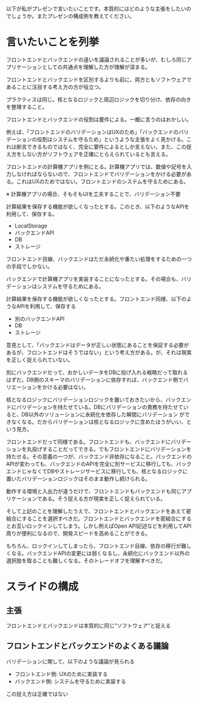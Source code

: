 以下が私がプレゼンで言いたいことです。本質的にはどのような主張をしたいのでしょうか。またプレゼンの構成例を教えてください。

# 言いたいことを列挙

フロントエンドとバックエンドの違いを議論されることが多いが、むしろ同じアプリケーションとしての共通点を理解した方が理解が深まる。

フロントエンドとバックエンドを区別するよりも前に、両方ともソフトウェアであることに注目する考え方の方が役立つ。

プラクティスは同じ。核となるロジックと周辺ロジックを切り分け、依存の向きを整理すること。

フロントエンドとバックエンドの役割は要件による。一概に言うのはおかしい。

例えば、「フロントエンドのバリデーションはUXのため」「バックエンドのバリデーションの役割はシステムを守るため」というような主張をよく見かける。これは断言できるものではなく、完全に要件によるとしか言えない。また、この捉え方をしない方がソフトウェアを正確にとらえられているとも言える。


フロントエンドの計算機アプリを例にとる。計算機アプリでは、数値や記号を入力しなければならないので、フロントエンドでバリデーションをかける必要がある。これはUXのためではない。フロントエンドのシステムを守るためにある。

※ 計算機アプリの場合、そもそもUIを工夫することで、バリデーション不要

計算結果を保存する機能が欲しくなったとする。このとき、以下のようなAPIを利用して、保存する。

- LocalStorage
- バックエンドAPI
- DB
- ストレージ

フロントエンド目線、バックエンドはただ永続化や重たい処理をするための一つの手段でしかない。

バックエンドで計算機アプリを実装することになったとする。その場合も、バリデーションはシステムを守るためにある。

計算結果を保存する機能が欲しくなったとする。フロントエンド同様、以下のようなAPIを利用して、保存する

- 別のバックエンドAPI
- DB
- ストレージ

意見として、「バックエンドはデータが正しい状態にあることを保証する必要があるが、フロントエンドはそうではない」という考え方がある。が、それは現実を正しく捉えられていない。

別にバックエンドだって、おかしいデータをDBに投げ入れる戦略だって取れるはずだ。DB側のスキーマのバリデーションに依存すれば、バックエンド側でバリエーションをかける必要はない。

核となるロジックにバリデーションロジックを置いておきたいから、バックエンドにバリデーションを持たせている。DBにバリデーションの責務を持たせていると、DB以外のソリューションに永続化を依存した瞬間にバリデーション
ができなくなる。だからバリデーションは核となるロジックに含めたほうがいい、という見方。

フロントエンドだって同様である。フロントエンドも、バックエンドにバリデーションを丸投げすることだってできる。でもフロントエンドにバリデーションを持たせる。その意義の一つが、バックエンド非依存になること。バックエンドのAPIが変わっても、バックエンドのAPIを完全に別サービスに移行しても、バックエンドじゃなくてDBやストレージサービスに移行しても、核となるロジックに置いたバリデーションロジックはそのまま動作し続けられる。

動作する環境と入出力が違うだけで、フロントエンドもバックエンドも同じアプリケーションである。そう捉える方が現実を正しく捉えられている。

そして上記のことを理解したうえで、フロントエンドとバックエンドをあえて密結合にすることを選択すべきだ。フロントエンドとバックエンドを密結合にするとお互いロックインしてしまう。しかし例えばOpen API記述などを利用してAPI周りが便利になるので、開発スピードを高めることができる。

もちろん、ロックインしてしまったら、フロントエンド目線、依存の移行が難しくなる。バックエンドAPIの変更には弱くなるし、永続化にバックエンド以外の選択肢を取ることも難しくなる。そのトレードオフを理解すべきだ。


# スライドの構成

## 主張

フロントエンドとバックエンドは本質的に同じ"ソフトウェア"と捉える


## フロントエンドとバックエンドのよくある議論

バリデーションに関して、以下のような議論が見られる

- フロントエンド側: UXのために実装する
- バックエンド側: システムを守るために実装する

この捉え方は正確ではない






